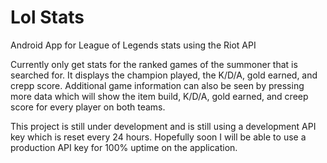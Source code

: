 # Lol Stats
Android App for League of Legends stats using the Riot API

Currently only get stats for the ranked games of the summoner that is searched for.  It displays the champion played, the K/D/A, gold earned, and crepp score.  Additional game information can also be seen by pressing more data which will show the item build, K/D/A, gold earned, and creep score for every player on both teams.

This project is still under development and is still using a development API key which is reset every 24 hours.  Hopefully soon I will be able to use a production API key for 100% uptime on the application.
